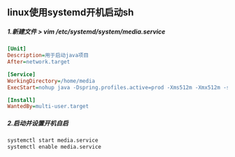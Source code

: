 ## linux使用systemd开机启动sh

##### 1.新建文件 > vim /etc/systemd/system/media.service

```ini
[Unit]
Description=用于启动java项目
After=network.target

[Service]
WorkingDirectory=/home/media
ExecStart=nohup java -Dspring.profiles.active=prod -Xms512m -Xmx512m -server -jar media-admin.jar --server.port=8080  > /dev/null 2>&1 &

[Install]
WantedBy=multi-user.target
```

##### 2.启动并设置开机自启

```sh
systemctl start media.service
systemctl enable media.service
```

